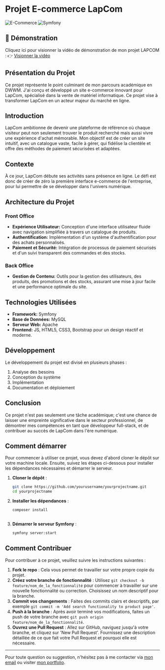 # Projet E-commerce LapCom
![E-Commerce](https://img.shields.io/badge/E--Commerce-LapCom-blue)
![Symfony](https://img.shields.io/badge/Powered_by-Symfony-brightgreen)

## 🎥 Démonstration
Cliquez ici pour visionner la vidéo de démonstration de mon projet LAPCOM :
👉 [Visionner la vidéo](https://akamidev.github.io/LAPCOM/)

## Présentation du Projet
Ce projet représente le point culminant de mon parcours académique en DWWM.
J'ai conçu et développé un site e-commerce innovant pour LapCom, spécialisé dans la vente de matériel informatique. Ce projet vise à transformer LapCom en un acteur majeur du marché en ligne.

## Introduction
LapCom ambitionne de devenir une plateforme de référence où chaque visiteur peut non seulement trouver le produit recherché mais aussi vivre une expérience d'achat mémorable. Mon objectif est de créer un site intuitif, avec un catalogue vaste, facile à gérer, qui fidélise la clientèle et offre des méthodes de paiement sécurisées et adaptées.

## Contexte
À ce jour, LapCom débute ses activités sans présence en ligne. Le défi est donc de créer de zéro la première interface e-commerce de l'entreprise, pour lui permettre de se développer dans l'univers numérique.

## Architecture du Projet
### Front Office
- **Expérience Utilisateur:** Conception d'une interface utilisateur fluide avec navigation simplifiée à travers un catalogue de produits.
- **Authentification:** Implémentation d'un système d'authentification pour des achats personnalisés.
- **Paiement et Sécurité:** Intégration de processus de paiement sécurisés et d'un suivi transparent des commandes et des stocks.

### Back Office
- **Gestion de Contenu:** Outils pour la gestion des utilisateurs, des produits, des promotions et des stocks, assurant une mise à jour facile et une performance optimale du site.

## Technologies Utilisées
- **Framework:** Symfony
- **Base de Données:** MySQL
- **Serveur Web:** Apache
- **Frontend:** JS, HTML5, CSS3, Bootstrap pour un design réactif et moderne.

## Développement
Le développement du projet est divisé en plusieurs phases :
1. Analyse des besoins
2. Conception du système
3. Implémentation
4. Documentation et déploiement

## Conclusion
Ce projet n'est pas seulement une tâche académique; c'est une chance de laisser une empreinte significative dans le secteur professionnel, de démontrer mes compétences en tant que développeur full-stack, et de contribuer au succès de LapCom dans l'ère numérique.
## Comment démarrer

Pour commencer à utiliser ce projet, vous devez d'abord cloner le dépôt sur votre machine locale. Ensuite, suivez les étapes ci-dessous pour installer les dépendances nécessaires et démarrer le serveur.

1. **Cloner le dépôt** :
   ```bash
   git clone https://github.com/yourusername/yourprojectname.git
   cd yourprojectname  
  2. **Installer les dépendances** :
     ```bash
     composer install
   
  3. **Démarrer le serveur Symfony** :
     ```bash
     symfony server:start

## Comment Contribuer

Pour contribuer à ce projet, veuillez suivre les instructions suivantes :

1. **Fork le repo** : Cela vous permet de travailler sur votre propre copie du projet.
2. **Créez votre branche de fonctionnalité** : Utilisez `git checkout -b feature/nom_de_la_fonctionnalité` pour commencer à travailler sur une nouvelle fonctionnalité ou correction. Choisissez un nom descriptif pour la branche.
3. **Commit vos changements** : Faites des commits clairs et descriptifs, par exemple `git commit -m 'Add search functionality to product page'`.
4. **Push à la branche** : Après avoir terminé vos modifications, faites un push de votre branche avec `git push origin feature/nom_de_la_fonctionnalité`.
5. **Ouvrez une Pull Request** : Allez sur GitHub, naviguez jusqu'à votre branche, et cliquez sur 'New Pull Request'. Fournissez une description détaillée de ce que fait votre Pull Request et pourquoi elle est nécessaire.

---
Pour toute question ou suggestion, n'hésitez pas à me contacter via [mon email](akamimehdi.dev@gmail.com) ou visiter [mon portfolio](https://akamimehdi.netlify.app/).
